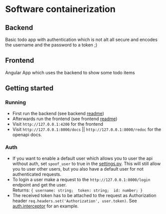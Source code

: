 # Software containerization

## Backend

Basic todo app with authentication which is not alt all secure and encodes the username and the password to a token ;)

## Frontend

Angular App which uses the backend to show some todo items

## Getting started
### Running
+ First run the backend (see backend [readme](backend/README.md))
+ Afterwards run the frontend (see frontend [readme](frontend/README.md))
+ Visit `http://127.0.0.1:4200` for the frontend
+ Visit `http://127.0.0.1:8000/docs` || `http://127.0.0.1:8000/redoc` for the openapi docs.

### Auth
+ If you want to enable a default user which allows you to user the api without auth, set `spoof_user` to true in the [settings.py](backend/todo_api/settings.py). This will still allow you to user other users, but you also have a default user for not authenticated requests.
+ To login a user make a request to the `http://127.0.0.1:8000/login` endpoint and get the user.  
    Returns: `{ username: string;  token: string;  id: number; }`
+ The received token has to be attached to the request as Authorization header `req.headers.set('Authorization', user.token)`. See [auth.interceptor](frontedn/../frontend/src/app/auth/auth.interceptor.ts) for an example.
